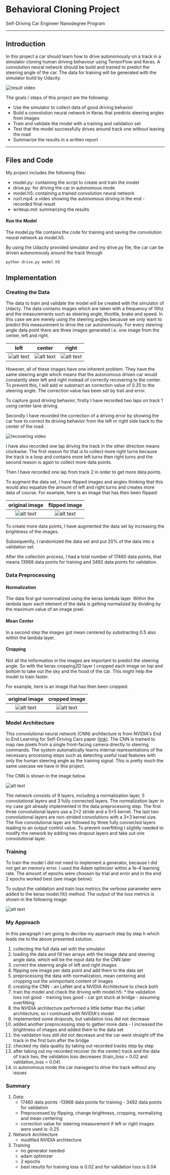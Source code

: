 
# Behavioral Cloning Project

Self-Driving Car Engineer Nanodegree Program

---
[//]: # (Image References)

[image1]: ./writeup/left.jpg "left image"
[image2]: ./writeup/center.jpg "center image"
[image3]: ./writeup/right.jpg "right image"
[image4]: ./writeup/woflip.jpg "without flip image"
[image5]: ./writeup/wflip.jpg "with flip image"
[image6]: ./writeup/cropped.jpg "cropped image"
[image7]: ./writeup/nvidia.jpg "NVDIA Architecture"
[image8]: ./writeup/loss.jpg "Output of loss metrics"


## Introduction
In this project a car should learn how to drive autonomously on a track in a simulator cloning human driving behaviour using TensorFlow and Keras. A convolution neural network should be build and trained to predict the steering angle of the car. The data for training will be generated with the simulator build by Udacity.

![result video](./writeup/run1.gif) 

The goals / steps of this project are the following:
* Use the simulator to collect data of good driving behavior
* Build a convolution neural network in Keras that predicts steering angles from images
* Train and validate the model with a training and validation set
* Test that the model successfully drives around track one without leaving the road
* Summarize the results in a written report


---
## Files and Code

My project includes the following files:
* model.py: containing the script to create and train the model
* drive.py: for driving the car in autonomous mode
* model.h5: containing a trained convolution neural network 
* run1.mp4: a video showing the autonomous driving in the end - recorded final result 
* writeup.md: summarizing the results

#### Run the Model
The model.py file contains the code for training and saving the convolution neural network as model.h5.

By using the Udacity provided simulator and my drive.py file, the car can be driven autonomously around the track through 
```sh
python drive.py model.h5
```

## Implementation

### Creating the Data
The data to train and validate the model will be created with the simulator of Udacty. The data contains images which are taken with a frequency of 10hz and the measurements such as steering angle, throttle, brake and speed. In this case we are merely using the steering angles because we only want to predict this measurement to drive the car autonomously. For every steering angle data point there are three images generated i.e. one image from the center, left and right.

|left|center|right|
|:--------:|:------------:|:------------:|
|![alt text][image1]| ![alt text][image2]| ![alt text][image3]|

However, all of these images have one inherent problem. They have the same steering angle which means that the autonomous driven car would constantly steer left and right instead of correctly recovering to the center. To prevent this, I will add or substract an correction value of 0.25 to the steering angle. The correction value has been set by trail and error.

To capture good driving behavior, firstly I have recorded two laps on track 1 using center lane driving. 

Secondly I have recorded the correction of a driving error by showing the car how to correct its driving behavior from the left or right side back to the center of the road.

![recovering video](./writeup/recovering.gif) 


I have also recorded one lap driving the track in the other direction means clockwise. The first reason for that is to collect more right turns because the track is a loop and contains more left turns then right turns and the second reason is again to collect more data points.

Then I have recorded one lap from track 2 in order to get more data points.


To augment the data set, I have flipped images and angles thinking that this would also equalize the amount of left and right turns and creates more data of course. For example, here is an image that has then been flipped:

|original image|flipped image|
|:--------:|:------------:|
|![alt text][image4]| ![alt text][image5]| 


To create more data points, I have augmented the data set by increasing the brightness of the images.

Subsequently, I randomized the data set and put 20% of the data into a validation set. 

After the collection process, I had a total number of 17460 data points, that means 13968 data points for training and 3492 data points for validation.


### Data Preprocessing

#### Normalization
The data first got nomrmalized using the keras lambda layer. Within the lambda layer each element of the data is getting normalized by dividing by the maximum value of an image pixel.

#### Mean Center
In a second step the images got mean centered by substracting 0.5 also within the lambda layer.

#### Cropping
Not all the imformation in the images are important to predict the steering angle. So with the keras cropping2D layer I cropped each image on top and bottom to take out the sky and the hood of the car. This might help the model to train faster.

For example, here is an image that has then been cropped:

|original image|cropped image|
|:--------:|:------------:|
|![alt text][image4]| ![alt text][image6]| 

### Model Architecture

This convolutional neural network (CNN) architecture is from NVIDIA's End to End Learning for Self-Driving Cars paper ([link](http://images.nvidia.com/content/tegra/automotive/images/2016/solutions/pdf/end-to-end-dl-using-px.pdf)). The CNN is trained to map raw pixels from a single front-facing camera directly to steering commands. The system automatically learns internal representations of the necessary processing steps such as detecting useful road features with only the human steering angle as the training signal. This is pretty much the same usecase we have in this project.  

The CNN is shown in the image below.


![alt text][image7]



The network consists of 9 layers, including a normalization layer, 5 convolutional layers
and 3 fully connected layers. The normalization layer in my case got already implemented in the data preprocessing step. 
The first three convolutional layers use a 2×2 stride and a 5×5 kernel. The last two convolutional layers are non-strided convolutions
with a 3×3 kernel size. The five convolutional layer are followed by three fully connected layers leading to an output control
value. 
To prevent overfitting I slightly needed to modify the network by adding two dropout layers and take out one convolutional layer.


### Training

To train the model I did not need to implement a generator, because I did not get an memory error. I used the Adam optimizer within a 1e-4 learning rate. The amount of epochs were choosen by trial and error and in the end 2 epochs worked best (see image below).

To output the validation and train loss metrics the verbose parameter were added to the keras model.fit() method. The output of the loss metrics is shown in the following image:

![alt text][image8]


### My Approach
In this paragraph I am going to decribe my approach step by step h which leads me to the above presented solution.
1. collecting the full data set with the simulator
2. loading the data and fill two arrays with the image data and steering angle data, which will be the input data for the CNN later
3. correct the steering angle of left and right images
4. flipping one image per data point and add them to the data set
5. preprocessing the data with normalization, mean centering and cropping out the unimportant content of images
5. creating the CNN - an LeNet and a NVIDIA Architecture to check both
6. train the model and check the driving with model.h5: 
               * the validation loss  not good - training loss good - car got stuck at bridge - assuming overfitting
7. the NVIDIA architecture performed a little better than the LeNet architecture, so I continued with NVIDIA's model 
8. implemented some dropouts, but validation loss did not decrease
9. added another preprocessing step to gather more data - I increased the brightness of images and added them to the data set
10. the validation loss still did not decrease and the car went straight off the track in the first turn after the bridge
11. checked my data quality by taking out recorded tracks step by step
12. after taking out my recorded recover (to the center) track and the data of track two, the validation loss decreases (train_loss = 0.02 and validation_loss = 0.04) 
13. in autonomous mode the car managed to drive the track without any issues
 
 
 ### Summary  
 
1. Data: 
    * 17460 data points -13968 data points for training - 3492 data points for validation
    * Preprocessed by flipping, change brightness, cropping, normalizing and mean centering
    * correction value for steering measurement if left or right images were used is: 0.25
2. Network Architecture
    * modified NVIDIA architecture
3. Training
    * no generator needed
    * adam optimizer
    * 2 epochs
    * best results for training loss is 0.02 and for validation loss is 0.04
